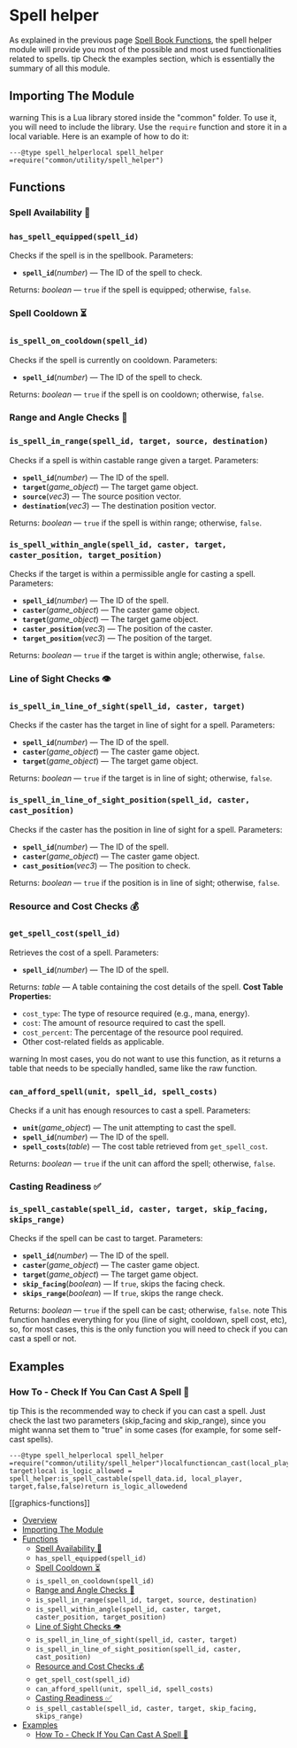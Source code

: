 # Spell helper

As explained in the previous page [Spell Book Functions](https://docs.project-sylvanas.net/docs/<https:/docs.project-sylvanas.net/docs/spell-book-functions#overview>), the spell helper module will provide you most of the possible and most used functionalities related to spells.
tip
Check the examples section, which is essentially the summary of all this module.

## Importing The Module[​](https://docs.project-sylvanas.net/docs/<#importing-the-module> "Direct link to Importing The Module")

warning
This is a Lua library stored inside the "common" folder. To use it, you will need to include the library. Use the `require` function and store it in a local variable.
Here is an example of how to do it:

```
---@type spell_helperlocal spell_helper =require("common/utility/spell_helper")
```

## Functions[​](https://docs.project-sylvanas.net/docs/<#functions> "Direct link to Functions")

### Spell Availability 📖[​](https://docs.project-sylvanas.net/docs/<#spell-availability-> "Direct link to Spell Availability 📖")

### `has_spell_equipped(spell_id)`[​](https://docs.project-sylvanas.net/docs/<#has_spell_equippedspell_id> "Direct link to has_spell_equippedspell_id")

Checks if the spell is in the spellbook.
Parameters:

- **`spell_id`**(_number_) — The ID of the spell to check.

Returns: _boolean_ — `true` if the spell is equipped; otherwise, `false`.

### Spell Cooldown ⏳[​](https://docs.project-sylvanas.net/docs/<#spell-cooldown-> "Direct link to Spell Cooldown ⏳")

### `is_spell_on_cooldown(spell_id)`[​](https://docs.project-sylvanas.net/docs/<#is_spell_on_cooldownspell_id> "Direct link to is_spell_on_cooldownspell_id")

Checks if the spell is currently on cooldown.
Parameters:

- **`spell_id`**(_number_) — The ID of the spell to check.

Returns: _boolean_ — `true` if the spell is on cooldown; otherwise, `false`.

### Range and Angle Checks 🎯[​](https://docs.project-sylvanas.net/docs/<#range-and-angle-checks-> "Direct link to Range and Angle Checks 🎯")

### `is_spell_in_range(spell_id, target, source, destination)`[​](https://docs.project-sylvanas.net/docs/<#is_spell_in_rangespell_id-target-source-destination> "Direct link to is_spell_in_rangespell_id-target-source-destination")

Checks if a spell is within castable range given a target.
Parameters:

- **`spell_id`**(_number_) — The ID of the spell.
- **`target`**(_game_object_) — The target game object.
- **`source`**(_vec3_) — The source position vector.
- **`destination`**(_vec3_) — The destination position vector.

Returns: _boolean_ — `true` if the spell is within range; otherwise, `false`.

### `is_spell_within_angle(spell_id, caster, target, caster_position, target_position)`[​](https://docs.project-sylvanas.net/docs/<#is_spell_within_anglespell_id-caster-target-caster_position-target_position> "Direct link to is_spell_within_anglespell_id-caster-target-caster_position-target_position")

Checks if the target is within a permissible angle for casting a spell.
Parameters:

- **`spell_id`**(_number_) — The ID of the spell.
- **`caster`**(_game_object_) — The caster game object.
- **`target`**(_game_object_) — The target game object.
- **`caster_position`**(_vec3_) — The position of the caster.
- **`target_position`**(_vec3_) — The position of the target.

Returns: _boolean_ — `true` if the target is within angle; otherwise, `false`.

### Line of Sight Checks 👁️[​](https://docs.project-sylvanas.net/docs/<#line-of-sight-checks-️> "Direct link to Line of Sight Checks 👁️")

### `is_spell_in_line_of_sight(spell_id, caster, target)`[​](https://docs.project-sylvanas.net/docs/<#is_spell_in_line_of_sightspell_id-caster-target> "Direct link to is_spell_in_line_of_sightspell_id-caster-target")

Checks if the caster has the target in line of sight for a spell.
Parameters:

- **`spell_id`**(_number_) — The ID of the spell.
- **`caster`**(_game_object_) — The caster game object.
- **`target`**(_game_object_) — The target game object.

Returns: _boolean_ — `true` if the target is in line of sight; otherwise, `false`.

### `is_spell_in_line_of_sight_position(spell_id, caster, cast_position)`[​](https://docs.project-sylvanas.net/docs/<#is_spell_in_line_of_sight_positionspell_id-caster-cast_position> "Direct link to is_spell_in_line_of_sight_positionspell_id-caster-cast_position")

Checks if the caster has the position in line of sight for a spell.
Parameters:

- **`spell_id`**(_number_) — The ID of the spell.
- **`caster`**(_game_object_) — The caster game object.
- **`cast_position`**(_vec3_) — The position to check.

Returns: _boolean_ — `true` if the position is in line of sight; otherwise, `false`.

### Resource and Cost Checks 💰[​](https://docs.project-sylvanas.net/docs/<#resource-and-cost-checks-> "Direct link to Resource and Cost Checks 💰")

### `get_spell_cost(spell_id)`[​](https://docs.project-sylvanas.net/docs/<#get_spell_costspell_id> "Direct link to get_spell_costspell_id")

Retrieves the cost of a spell.
Parameters:

- **`spell_id`**(_number_) — The ID of the spell.

Returns: _table_ — A table containing the cost details of the spell.
**Cost Table Properties:**

- `cost_type`: The type of resource required (e.g., mana, energy).
- `cost`: The amount of resource required to cast the spell.
- `cost_percent`: The percentage of the resource pool required.
- Other cost-related fields as applicable.

warning
In most cases, you do not want to use this function, as it returns a table that needs to be specially handled, same like the raw function.

### `can_afford_spell(unit, spell_id, spell_costs)`[​](https://docs.project-sylvanas.net/docs/<#can_afford_spellunit-spell_id-spell_costs> "Direct link to can_afford_spellunit-spell_id-spell_costs")

Checks if a unit has enough resources to cast a spell.
Parameters:

- **`unit`**(_game_object_) — The unit attempting to cast the spell.
- **`spell_id`**(_number_) — The ID of the spell.
- **`spell_costs`**(_table_) — The cost table retrieved from `get_spell_cost`.

Returns: _boolean_ — `true` if the unit can afford the spell; otherwise, `false`.

### Casting Readiness ✅[​](https://docs.project-sylvanas.net/docs/<#casting-readiness-> "Direct link to Casting Readiness ✅")

### `is_spell_castable(spell_id, caster, target, skip_facing, skips_range)`[​](https://docs.project-sylvanas.net/docs/<#is_spell_castablespell_id-caster-target-skip_facing-skips_range> "Direct link to is_spell_castablespell_id-caster-target-skip_facing-skips_range")

Checks if the spell can be cast to target.
Parameters:

- **`spell_id`**(_number_) — The ID of the spell.
- **`caster`**(_game_object_) — The caster game object.
- **`target`**(_game_object_) — The target game object.
- **`skip_facing`**(_boolean_) — If `true`, skips the facing check.
- **`skips_range`**(_boolean_) — If `true`, skips the range check.

Returns: _boolean_ — `true` if the spell can be cast; otherwise, `false`.
note
This function handles everything for you (line of sight, cooldown, spell cost, etc), so, for most cases, this is the only function you will need to check if you can cast a spell or not.

## Examples[​](https://docs.project-sylvanas.net/docs/<#examples> "Direct link to Examples")

### How To - Check If You Can Cast A Spell 🎯[​](https://docs.project-sylvanas.net/docs/<#how-to---check-if-you-can-cast-a-spell-> "Direct link to How To - Check If You Can Cast A Spell 🎯")

tip
This is the recommended way to check if you can cast a spell. Just check the last two parameters (skip_facing and skip_range), since you might wanna set them to "true" in some cases (for example, for some self-cast spells).

```
---@type spell_helperlocal spell_helper =require("common/utility/spell_helper")localfunctioncan_cast(local_player, target)local is_logic_allowed = spell_helper:is_spell_castable(spell_data.id, local_player, target,false,false)return is_logic_allowedend
```

[[graphics-functions]]

- [Overview](https://docs.project-sylvanas.net/docs/<#overview>)
- [Importing The Module](https://docs.project-sylvanas.net/docs/<#importing-the-module>)
- [Functions](https://docs.project-sylvanas.net/docs/<#functions>)
  - [Spell Availability 📖](https://docs.project-sylvanas.net/docs/<#spell-availability->)
  - `has_spell_equipped(spell_id)`[](https://docs.project-sylvanas.net/docs/<#has_spell_equippedspell_id>)
  - [Spell Cooldown ⏳](https://docs.project-sylvanas.net/docs/<#spell-cooldown->)
  - `is_spell_on_cooldown(spell_id)`[](https://docs.project-sylvanas.net/docs/<#is_spell_on_cooldownspell_id>)
  - [Range and Angle Checks 🎯](https://docs.project-sylvanas.net/docs/<#range-and-angle-checks->)
  - `is_spell_in_range(spell_id, target, source, destination)`[](https://docs.project-sylvanas.net/docs/<#is_spell_in_rangespell_id-target-source-destination>)
  - `is_spell_within_angle(spell_id, caster, target, caster_position, target_position)`[](https://docs.project-sylvanas.net/docs/<#is_spell_within_anglespell_id-caster-target-caster_position-target_position>)
  - [Line of Sight Checks 👁️](https://docs.project-sylvanas.net/docs/<#line-of-sight-checks-️>)
  - `is_spell_in_line_of_sight(spell_id, caster, target)`[](https://docs.project-sylvanas.net/docs/<#is_spell_in_line_of_sightspell_id-caster-target>)
  - `is_spell_in_line_of_sight_position(spell_id, caster, cast_position)`[](https://docs.project-sylvanas.net/docs/<#is_spell_in_line_of_sight_positionspell_id-caster-cast_position>)
  - [Resource and Cost Checks 💰](https://docs.project-sylvanas.net/docs/<#resource-and-cost-checks->)
  - `get_spell_cost(spell_id)`[](https://docs.project-sylvanas.net/docs/<#get_spell_costspell_id>)
  - `can_afford_spell(unit, spell_id, spell_costs)`[](https://docs.project-sylvanas.net/docs/<#can_afford_spellunit-spell_id-spell_costs>)
  - [Casting Readiness ✅](https://docs.project-sylvanas.net/docs/<#casting-readiness->)
  - `is_spell_castable(spell_id, caster, target, skip_facing, skips_range)`[](https://docs.project-sylvanas.net/docs/<#is_spell_castablespell_id-caster-target-skip_facing-skips_range>)
- [Examples](https://docs.project-sylvanas.net/docs/<#examples>)
  - [How To - Check If You Can Cast A Spell 🎯](https://docs.project-sylvanas.net/docs/<#how-to---check-if-you-can-cast-a-spell->)

